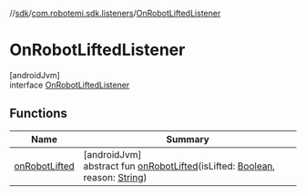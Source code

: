 //[sdk](../../../index.md)/[com.robotemi.sdk.listeners](../index.md)/[OnRobotLiftedListener](index.md)

# OnRobotLiftedListener

[androidJvm]\
interface [OnRobotLiftedListener](index.md)

## Functions

| Name | Summary |
|---|---|
| [onRobotLifted](on-robot-lifted.md) | [androidJvm]<br>abstract fun [onRobotLifted](on-robot-lifted.md)(isLifted: [Boolean](https://kotlinlang.org/api/latest/jvm/stdlib/kotlin/-boolean/index.html), reason: [String](https://kotlinlang.org/api/latest/jvm/stdlib/kotlin/-string/index.html)) |
